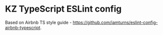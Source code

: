 # KZ TypeScript ESLint config

Based on Airbnb TS style guide - https://github.com/iamturns/eslint-config-airbnb-typescript.
